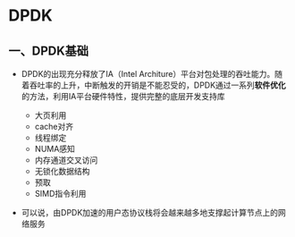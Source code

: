# DPDK

## 一、DPDK基础

- DPDK的出现充分释放了IA（Intel Architure）平台对包处理的吞吐能力。随着吞吐率的上升，中断触发的开销是不能忍受的，DPDK通过一系列**软件优化**的方法，利用IA平台硬件特性，提供完整的底层开发支持库
  - 大页利用
  - cache对齐
  - 线程绑定
  - NUMA感知
  - 内存通道交叉访问
  - 无锁化数据结构
  - 预取
  - SIMD指令利用

- 可以说，由DPDK加速的用户态协议栈将会越来越多地支撑起计算节点上的网络服务